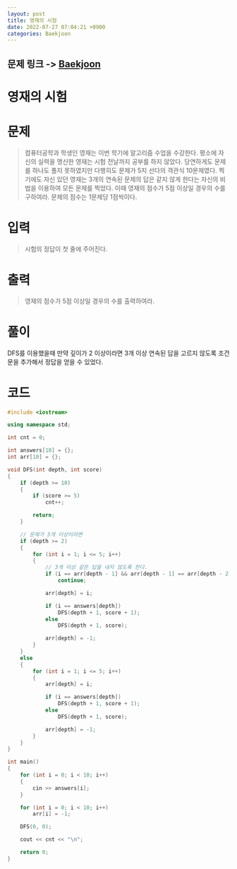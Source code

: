 ```yaml
---
layout: post
title: 영재의 시험
date: 2022-07-27 07:04:21 +0900
categories: Baekjoon
---
```


## 문제 링크 -> [Baekjoon](https://www.acmicpc.net/problem/19949)
# 영재의 시험

# 문제
> 컴퓨터공학과 학생인 영재는 이번 학기에 알고리즘 수업을 수강한다.
평소에 자신의 실력을 맹신한 영재는 시험 전날까지 공부를 하지 않았다.
당연하게도 문제를 하나도 풀지 못하였지만 다행히도 문제가 5지 선다의 객관식 10문제였다.
찍기에도 자신 있던 영재는 3개의 연속된 문제의 답은 같지 않게 한다는 자신의 비법을 이용하여 모든 문제를 찍었다.
이때 영재의 점수가 5점 이상일 경우의 수를 구하여라.
문제의 점수는 1문제당 1점씩이다.

# 입력
> 시험의 정답이 첫 줄에 주어진다.

# 출력
> 영재의 점수가 5점 이상일 경우의 수를 출력하여라.

# 풀이
DFS를 이용했을때 만약 깊이가 2 이상이라면 3개 이상 연속된 답을 고르지 않도록 조건문을 추가해서 정답을 얻을 수 있었다.

# 코드
```c++
#include <iostream>

using namespace std;

int cnt = 0;

int answers[10] = {};
int arr[10] = {};

void DFS(int depth, int score)
{
	if (depth >= 10)
	{
		if (score >= 5)
			cnt++;

		return;
	}

    // 문제가 3개 이상이라면
	if (depth >= 2)
	{
		for (int i = 1; i <= 5; i++)
		{
            // 3개 이상 같은 답을 내지 않도록 한다.
			if (i == arr[depth - 1] && arr[depth - 1] == arr[depth - 2])
				continue;

			arr[depth] = i;

			if (i == answers[depth])
				DFS(depth + 1, score + 1);
			else
				DFS(depth + 1, score);

			arr[depth] = -1;
		}
	}
	else
	{
		for (int i = 1; i <= 5; i++)
		{
			arr[depth] = i;

			if (i == answers[depth])
				DFS(depth + 1, score + 1);
			else
				DFS(depth + 1, score);

			arr[depth] = -1;
		}
	}
}

int main()
{
	for (int i = 0; i < 10; i++)
	{
		cin >> answers[i];
	}

	for (int i = 0; i < 10; i++)
		arr[i] = -1;

	DFS(0, 0);

	cout << cnt << "\n";

	return 0;
}
```